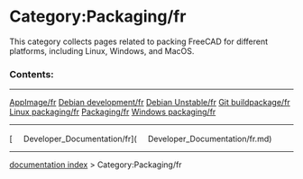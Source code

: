 # Category:Packaging/fr
This category collects pages related to packing FreeCAD for different platforms, including Linux, Windows, and MacOS.

### Contents:

  --------------------------------------------------------- ----------------------------------------------------------- -----------------------------------------------------
  [AppImage/fr](AppImage/fr.md)                     [Debian development/fr](Debian_development/fr.md)   [Debian Unstable/fr](Debian_Unstable/fr.md)
  [Git buildpackage/fr](Git_buildpackage/fr.md)     [Linux packaging/fr](Linux_packaging/fr.md)         [Packaging/fr](Packaging/fr.md)
  [Windows packaging/fr](Windows_packaging/fr.md)                                                               
  --------------------------------------------------------- ----------------------------------------------------------- -----------------------------------------------------

[<img src="images/Property.png" style="width:16px"> Developer\_Documentation/fr](<img src="images/Property.png" style="width:16px"> Developer_Documentation/fr.md)

---
[documentation index](../README.md) > Category:Packaging/fr
